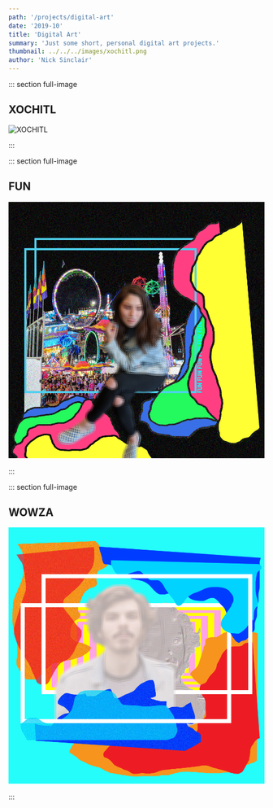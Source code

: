 ```yaml
---
path: '/projects/digital-art'
date: '2019-10'
title: 'Digital Art'
summary: 'Just some short, personal digital art projects.'
thumbnail: ../../../images/xochitl.png
author: 'Nick Sinclair'
---
```


::: section full-image

## XOCHITL

![XOCHITL](../../../images/xochitl.png)

:::

::: section full-image

## FUN

![FUN](../../../images/fun.png)

:::

::: section full-image

## WOWZA

![WOWZA](../../../images/wowza.png)

:::
